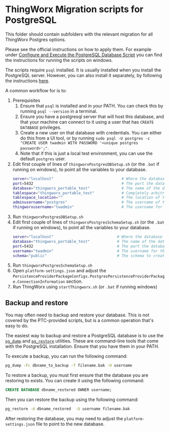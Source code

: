 # ThingWorx Migration scripts for PostgreSQL

This folder should contain subfolders with the relevant migration for all ThingWorx Postgres options.

Please see the official instructions on how to apply them. For example under [Configure and Execute the PostgreSQL Database Script](https://support.ptc.com/help/thingworx/platform/r9.5/en/#page/ThingWorx/Help/Installation/Installation/install_and_configure_postgresql_windows.html#) you can find the instructions for running the scripts on windows.

The scripts require `psql` installed. It is usually installed when you install the PostgreSQL server.
However, you can also install it separately, by following the instructions [here](https://docs.risingwave.com/docs/current/install-psql-without-postgresql/).

A common workflow for is to:
1. Prerequisites
   1. Ensure that `psql` is installed and in your PATH. You can check this by running `psql --version` in a terminal.
   2. Ensure you have a postgresql server that will host this database, and that your machine can connect to it using a user that has `CREATE DATABASE` privileges.
   3. Create a new user on that database with credentials. You can either do this from a UI tool, or by running `sudo psql -U postgres -c "CREATE USER twadmin WITH PASSWORD '<unique postgres password>';"`.
   4. Note that if this is just a local test environment, you can use the default `postgres` user.
2. Edit first couple of lines of `thingworxPostgresDBSetup.sh` (or the `.bat` if running on windows), to point all the variables to your database.
    ```bash
    server="localhost"                              # Where the database is hosted, usually localhost for local databases
    port=5432                                       # The port the database is listening on          
    database="thingworx_portable_test"              # The name of the database to create
    tablespace="thingworx_portable_test"            # Completely arbitrary name for the tablespace
    tablespace_location=""                          # The location of the tablespace, leave empty for default
    adminusername="postgres"                        # The username of the admin user. Usually postgres
    thingworxusername="twadmin"                     # The username for the ThingWorx user, created in step 1.3
   ```
3. Run `thingworxPostgresDBSetup.sh`
4. Edit first couple of lines of `thingworxPostgresSchemaSetup.sh` (or the `.bat` if running on windows), to point all the variables to your database.
    ```bash
    server="localhost"                            # Where the database is hosted, usually localhost for local databases 
    database="thingworx_portable_test"            # The name of the database that was created in the previous step
    port=5432                                     # The port the database is listening on
    username="twadmin"                            # The username for the ThingWorx user, created in step 1.3
    schema="public"                               # The schema to create the ThingWorx tables in, usually public
    ```
5. Run `thingworxPostgresSchemaSetup.sh`
6. Open `platform-settings.json` and adjust the `PersistenceProviderPackageConfigs.PostgresPersistenceProviderPackage.ConnectionInformation` section.
7. Run ThingWorx using `startThingworx.sh` (or `.bat` if running windows)

## Backup and restore

You may often need to backup and restore your database. This is not covered by the PTC-provided scripts, but is a common operation that's easy to do.

The easiest way to backup and restore a PostgreSQL database is to use the [`pg_dump`](https://www.postgresql.org/docs/current/app-pgdump.html) and [`pg_restore`](https://www.postgresql.org/docs/current/app-pgrestore.html) utilities. These are command-line tools that come with the PostgreSQL installation.
Ensure that you have them in your PATH.

To execute a backup, you can run the following command:

```bash
pg_dump -Fc dbname_to_backup -f filename.bak -U username
```


To restore a backup, you must first ensure that the database you are restoring to exists. You can create it using the following command:
```sql
CREATE DATABASE dbname_restored OWNER username;
```
    
Then you can restore the backup using the following command:

```bash
pg_restore -d dbname_restored  -U username filename.bak
```

After restoring the database, you may need to adjust the `platform-settings.json` file to point to the new database.